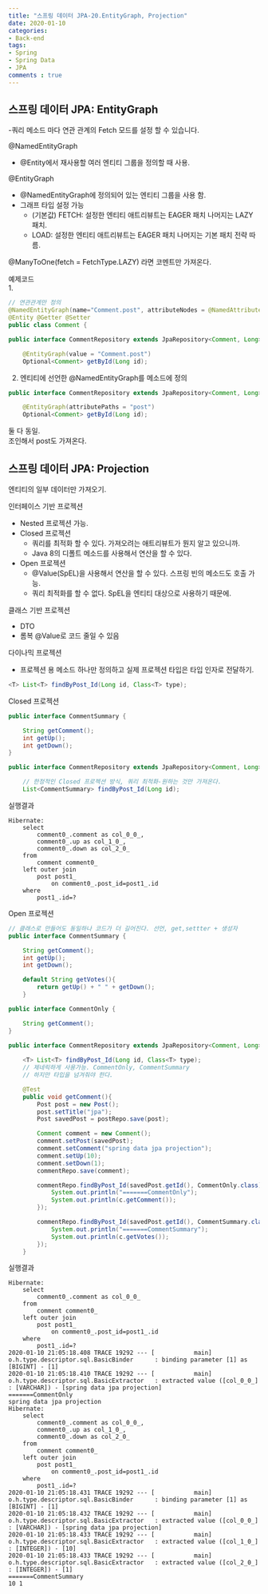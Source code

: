 ```yaml
---
title: "스프링 데이터 JPA-20.EntityGraph, Projection"
date: 2020-01-10
categories: 
- Back-end
tags:
- Spring 
- Spring Data
- JPA
comments : true
---
```


## 스프링 데이터 JPA: EntityGraph
-쿼리 메소드 마다 연관 관계의 Fetch 모드를 설정 할 수 있습니다.

@NamedEntityGraph
- @Entity에서 재사용할 여러 엔티티 그룹을 정의할 때 사용.

@EntityGraph
- @NamedEntityGraph에 정의되어 있는 엔티티 그룹을 사용 함.
- 그래프 타입 설정 가능
  - (기본값) FETCH: 설정한 엔티티 애트리뷰트는 EAGER 패치 나머지는 LAZY 패치.
  - LOAD: 설정한 엔티티 애트리뷰트는 EAGER 패치 나머지는 기본 패치 전략 따름.



@ManyToOne(fetch = FetchType.LAZY)
라면 코멘트만 가져온다.

예제코드         
1.
~~~java
// 연관관계만 정의
@NamedEntityGraph(name="Comment.post", attributeNodes = @NamedAttributeNode("post"))
@Entity @Getter @Setter
public class Comment {
~~~

~~~java
public interface CommentRepository extends JpaRepository<Comment, Long> {

    @EntityGraph(value = "Comment.post")
    Optional<Comment> getById(Long id);
~~~

2. 엔티티에 선언한 @NamedEntityGraph를 메소드에 정의
~~~java
public interface CommentRepository extends JpaRepository<Comment, Long> {

    @EntityGraph(attributePaths = "post")
    Optional<Comment> getById(Long id);
~~~

둘 다 동일.     
조인해서 post도 가져온다.


## 스프링 데이터 JPA: Projection
엔티티의 일부 데이터만 가져오기.

인터페이스 기반 프로젝션
- Nested 프로젝션 가능.
- Closed 프로젝션
  - 쿼리를 최적화 할 수 있다. 가져오려는 애트리뷰트가 뭔지 알고 있으니까.
  - Java 8의 디폴트 메소드를 사용해서 연산을 할 수 있다.
- Open 프로젝션
  - @Value(SpEL)을 사용해서 연산을 할 수 있다. 스프링 빈의 메소드도 호출 가능.
  - 쿼리 최적화를 할 수 없다. SpEL을 엔티티 대상으로 사용하기 때문에.

클래스 기반 프로젝션
- DTO
- 롬복 @Value로 코드 줄일 수 있음

다이나믹 프로젝션
- 프로젝션 용 메소드 하나만 정의하고 실제 프로젝션 타입은 타입 인자로 전달하기.

~~~java
<T> List<T> findByPost_Id(Long id, Class<T> type);
~~~


Closed 프로젝션 
~~~java
public interface CommentSummary {

    String getComment();
    int getUp();
    int getDown();
}
~~~

~~~java
public interface CommentRepository extends JpaRepository<Comment, Long> {

    // 한정적인 Closed 프로젝션 방식, 쿼리 최적화-원하는 것만 가져온다.
    List<CommentSummary> findByPost_Id(Long id);
~~~

실행결과
~~~
Hibernate: 
    select
        comment0_.comment as col_0_0_,
        comment0_.up as col_1_0_,
        comment0_.down as col_2_0_ 
    from
        comment comment0_ 
    left outer join
        post post1_ 
            on comment0_.post_id=post1_.id 
    where
        post1_.id=?
~~~        



Open 프로젝션 
~~~java
// 클래스로 만들어도 동일하나 코드가 더 길어진다. 선언, get,settter + 생성자
public interface CommentSummary {

    String getComment();
    int getUp();
    int getDown();

    default String getVotes(){
        return getUp() + " " + getDown();
    }
~~~
~~~java
public interface CommentOnly {

    String getComment();
}
~~~
~~~java
public interface CommentRepository extends JpaRepository<Comment, Long> {
    
    <T> List<T> findByPost_Id(Long id, Class<T> type);
    // 제네릭하게 사용가능. CommentOnly, CommentSummary
    // 하지만 타입을 넘겨줘야 한다.
~~~    

~~~java
    @Test
    public void getComment(){
        Post post = new Post();
        post.setTitle("jpa");
        Post savedPost = postRepo.save(post);

        Comment comment = new Comment();
        comment.setPost(savedPost);
        comment.setComment("spring data jpa projection");
        comment.setUp(10);
        comment.setDown(1);
        commentRepo.save(comment);

        commentRepo.findByPost_Id(savedPost.getId(), CommentOnly.class).forEach(c ->{
            System.out.println("=======CommentOnly");
            System.out.println(c.getComment());
        });

        commentRepo.findByPost_Id(savedPost.getId(), CommentSummary.class).forEach(c ->{
            System.out.println("=======CommentSummary");
            System.out.println(c.getVotes());
        });
    }
~~~    

실행결과
~~~
Hibernate: 
    select
        comment0_.comment as col_0_0_ 
    from
        comment comment0_ 
    left outer join
        post post1_ 
            on comment0_.post_id=post1_.id 
    where
        post1_.id=?
2020-01-10 21:05:18.408 TRACE 19292 --- [           main] o.h.type.descriptor.sql.BasicBinder      : binding parameter [1] as [BIGINT] - [1]
2020-01-10 21:05:18.410 TRACE 19292 --- [           main] o.h.type.descriptor.sql.BasicExtractor   : extracted value ([col_0_0_] : [VARCHAR]) - [spring data jpa projection]
=======CommentOnly
spring data jpa projection
Hibernate: 
    select
        comment0_.comment as col_0_0_,
        comment0_.up as col_1_0_,
        comment0_.down as col_2_0_ 
    from
        comment comment0_ 
    left outer join
        post post1_ 
            on comment0_.post_id=post1_.id 
    where
        post1_.id=?
2020-01-10 21:05:18.431 TRACE 19292 --- [           main] o.h.type.descriptor.sql.BasicBinder      : binding parameter [1] as [BIGINT] - [1]
2020-01-10 21:05:18.432 TRACE 19292 --- [           main] o.h.type.descriptor.sql.BasicExtractor   : extracted value ([col_0_0_] : [VARCHAR]) - [spring data jpa projection]
2020-01-10 21:05:18.433 TRACE 19292 --- [           main] o.h.type.descriptor.sql.BasicExtractor   : extracted value ([col_1_0_] : [INTEGER]) - [10]
2020-01-10 21:05:18.433 TRACE 19292 --- [           main] o.h.type.descriptor.sql.BasicExtractor   : extracted value ([col_2_0_] : [INTEGER]) - [1]
=======CommentSummary
10 1
~~~

